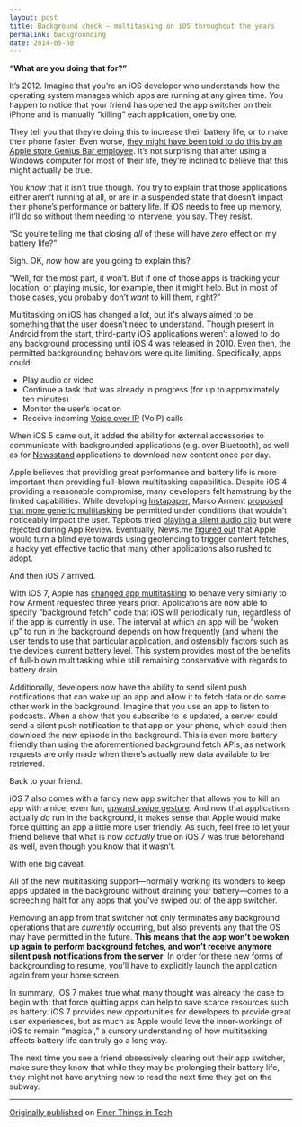 ```yaml
---
layout: post
title: Background check – multitasking on iOS throughout the years
permalink: backgrounding
date: 2014-05-30
---
```


**“What are you doing that for?”**

It’s 2012. Imagine that you’re an iOS developer who understands how the operating system manages which apps are running at any given time. You happen to notice that your friend has opened the app switcher on their iPhone and is manually “killing” each application, one by one.

They tell you that they’re doing this to increase their battery life, or to make their phone faster. Even worse, [they might have been told to do this by an Apple store Genius Bar employee](http://daringfireball.net/2012/01/ios_multitasking). It’s not surprising that after using a Windows computer for most of their life, they’re inclined to believe that this might actually be true.

You *know* that it isn’t true though. You try to explain that those applications either aren’t running at all, or are in a suspended state that doesn’t impact their phone’s performance or battery life. If iOS needs to free up memory, it’ll do so without them needing to intervene, you say. They resist.

“So you’re telling me that closing *all* of these will have *zero* effect on my battery life?”

Sigh. OK, *now* how are you going to explain this?

“Well, for the most part, it won’t. But if one of those apps is tracking your location, or playing music, for example, then it might help. But in most of those cases, you probably don’t *want* to kill them, right?”

Multitasking on iOS has changed a lot, but it's always aimed to be something that the user doesn’t need to understand. Though present in Android from the start, third-party iOS applications weren’t allowed to do any background processing until iOS 4 was released in 2010. Even then, the permitted backgrounding behaviors were quite limiting. Specifically, apps could:

* Play audio or video
* Continue a task that was already in progress (for up to approximately ten minutes)
* Monitor the user’s location
* Receive incoming [Voice over IP](http://en.wikipedia.org/wiki/Voice_over_IP) (VoIP) calls

When iOS 5 came out, it added the ability for external accessories to communicate with backgrounded applications (e.g. over Bluetooth), as well as for [Newsstand](http://en.wikipedia.org/wiki/Newsstand_(application)) applications to download new content once per day.

Apple believes that providing great performance and battery life is more important than providing full-blown multitasking capabilities. Despite iOS 4 providing a reasonable compromise, many developers felt hamstrung by the limited capabilities. While developing [Instapaper](http://www.instapaper.com/), Marco Arment [proposed that more generic multitasking](http://www.marco.org/2010/06/10/iphone-multitasking-and-background-updating) be permitted under conditions that wouldn’t noticeably impact the user. Tapbots tried [playing a silent audio clip](http://tapbots.com/blog/pastebot/pastebot-music-in-background) but were rejected during App Review. Eventually, News.me [figured out](http://blog.news.me/post/21643399885/introducing-paper-boy-automatically-download-your-news) that Apple would turn a blind eye towards using geofencing to trigger content fetches, a hacky yet effective tactic that many other applications also rushed to adopt.

And then iOS 7 arrived.

With iOS 7, Apple has [changed app multitasking](http://www.objc.io/issue-5/multitasking.html) to behave very similarly to how Arment requested three years prior. Applications are now able to specify “background fetch” code that iOS will periodically run, regardless of if the app is currently in use. The interval at which an app will be “woken up” to run in the background depends on how frequently (and when) the user tends to use that particular application, and ostensibly factors such as the device’s current battery level. This system provides most of the benefits of full-blown multitasking while still remaining conservative with regards to battery drain.

Additionally, developers now have the ability to send silent push notifications that can wake up an app and allow it to fetch data or do some other work in the background. Imagine that you use an app to listen to podcasts. When a show that you subscribe to is updated, a server could send a silent push notification to that app on your phone, which could then download the new episode in the background. This is even more battery friendly than using the aforementioned background fetch APIs, as network requests are only made when there’s actually new data available to be retrieved.

Back to your friend.

iOS 7 also comes with a fancy new app switcher that allows you to kill an app with a nice, even fun, [upward swipe gesture](http://www.imore.com/how-kill-force-quit-apps-ios-7). And now that applications actually *do* run in the background, it makes sense that Apple would make force quitting an app a little more user friendly. As such, feel free to let your friend believe that what is now *actually* true on iOS 7 was true beforehand as well, even though you know that it wasn’t.

With one big caveat.

All of the new multitasking support—normally working its wonders to keep apps updated in the background without draining your battery—comes to a screeching halt for any apps that you’ve swiped out of the app switcher.

Removing an app from that switcher not only terminates any background operations that are *currently* occurring, but also prevents any that the OS may have permitted in the future. **This means that the app won’t be woken up again to perform background fetches, and won’t receive anymore silent push notifications from the server**. In order for these new forms of backgrounding to resume, you’ll have to explicitly launch the application again from your home screen.

In summary, iOS 7 makes true what many thought was already the case to begin with: that force quitting apps can help to save scarce resources such as battery. iOS 7 provides new opportunities for developers to provide great user experiences, but as much as Apple would love the inner-workings of iOS to remain “magical,” a cursory understanding of how multitasking affects battery life can truly go a long way.

The next time you see a friend obsessively clearing out their app switcher, make sure they know that while they may be prolonging their battery life, they might not have anything new to read the next time they get on the subway.

---

[Originally published](http://finertech.com/blog/featured/ios-7-background-multitasking-killing-apps/) on [Finer Things in Tech](http://finertech.com)
